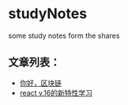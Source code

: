 # studyNotes
some study notes form the shares

文章列表：
---
* [你好，区块链](https://github.com/kaisa911/studyNotes/issues/1)
* [react v.16的新特性学习](https://github.com/kaisa911/studyNotes/issues/2)